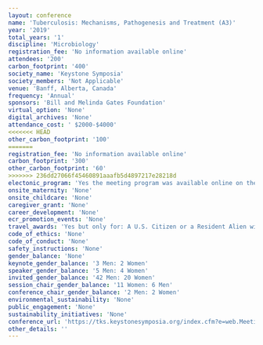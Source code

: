 ```yaml
---
layout: conference 
name: 'Tuberculosis: Mechanisms, Pathogenesis and Treatment (A3)'
year: '2019'
total_years: '1'
discipline: 'Microbiology'
registration_fee: 'No information available online'
attendees: '200'
carbon_footprint: '400'
society_name: 'Keystone Symposia'
society_members: 'Not Applicable'
venue: 'Banff, Alberta, Canada'
frequency: 'Annual'
sponsors: 'Bill and Melinda Gates Foundation'
virtual_option: 'None'
digital_archives: 'None'
attendance_cost: ' $2000-$4000'
<<<<<<< HEAD
other_carbon_footprint: '100'
=======
registration_fee: 'No information available online'
carbon_footprint: '300'
other_carbon_footprint: '60'
>>>>>>> 236dd27066f45460891aaafb5d4897217e28218d
electonic_program: 'Yes the meeting program was available online on the conference website.'
onsite_maternity: 'None'
onsite_childcare: 'None'
caregiver_grant: 'None'
career_development: 'None'
ecr_promotion_events: 'None'
travel_awards: 'Yes but only for: A U.S. Citizen or a Resident Alien with a Green Card. A graduate or post-doctoral student currently enrolled in an academic program. One of the following ethnic origins: Hispanic American or Latin American, African American or Black, American Indian or Alaska Native, Native Hawaiian or Pacific Islander'
code_of_ethics: 'None'
code_of_conduct: 'None'
safety_instructions: 'None'
gender_balance: 'None'
keynote_gender_balance: '3 Men: 2 Women'
speaker_gender_balance: '5 Men: 4 Women'
invited_gender_balance: '42 Men: 20 Women'
session_chair_gender_balance: '11 Women: 6 Men'
conference_chair_gender_balance: '2 Men: 2 Women'
environmental_sustainability: 'None'
public_engagement: 'None'
sustainability_initiatives: 'None'
conference_url: 'https://tks.keystonesymposia.org/index.cfm?e=web.Meeting.Program&meetingid=1627'
other_details: ''
---
```

